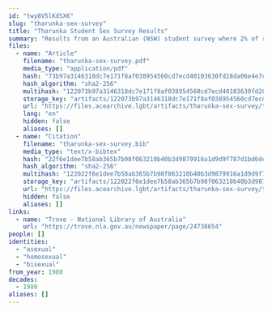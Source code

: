 ```yaml
---
id: "twy8V5lKdSX6"
slug: "tharunka-sex-survey"
title: "Tharunka Student Sex Survey Results"
summary: "Results from an Australian (NSW) student survey where 2% of respondents said they were \"asexual (i.e. no sex drive)\"."
files:
  - name: "Article"
    filename: "tharunka-sex-survey.pdf"
    media_type: "application/pdf"
    hash: "73b97a3146318dc7e171f8af038954560cd7ecd40103630fd28da06e4e7c40f1"
    hash_algorithm: "sha2-256"
    multihash: "122073b97a3146318dc7e171f8af038954560cd7ecd40103630fd28da06e4e7c40f1"
    storage_key: "artifacts/122073b97a3146318dc7e171f8af038954560cd7ecd40103630fd28da06e4e7c40f1"
    url: "https://files.acearchive.lgbt/artifacts/tharunka-sex-survey/tharunka-sex-survey.pdf"
    lang: "en"
    hidden: false
    aliases: []
  - name: "Citation"
    filename: "tharunka-sex-survey.bib"
    media_type: "text/x-bibtex"
    hash: "22f6e1dee7b58ab365b7b98f063210b40b3d9879916a1d9d9f787d1bd6de43ca"
    hash_algorithm: "sha2-256"
    multihash: "122022f6e1dee7b58ab365b7b98f063210b40b3d9879916a1d9d9f787d1bd6de43ca"
    storage_key: "artifacts/122022f6e1dee7b58ab365b7b98f063210b40b3d9879916a1d9d9f787d1bd6de43ca"
    url: "https://files.acearchive.lgbt/artifacts/tharunka-sex-survey/tharunka-sex-survey.bib"
    hidden: false
    aliases: []
links:
  - name: "Trove - National Library of Australia"
    url: "https://trove.nla.gov.au/newspaper/page/24738654"
people: []
identities:
  - "asexual"
  - "homosexual"
  - "bisexual"
from_year: 1980
decades:
  - 1980
aliases: []
---
```


